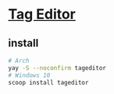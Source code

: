 # [Tag Editor](https://github.com/Martchus/tageditor)

## install

```sh
# Arch
yay -S --noconfirm tageditor
# Windows 10
scoop install tageditor
```
